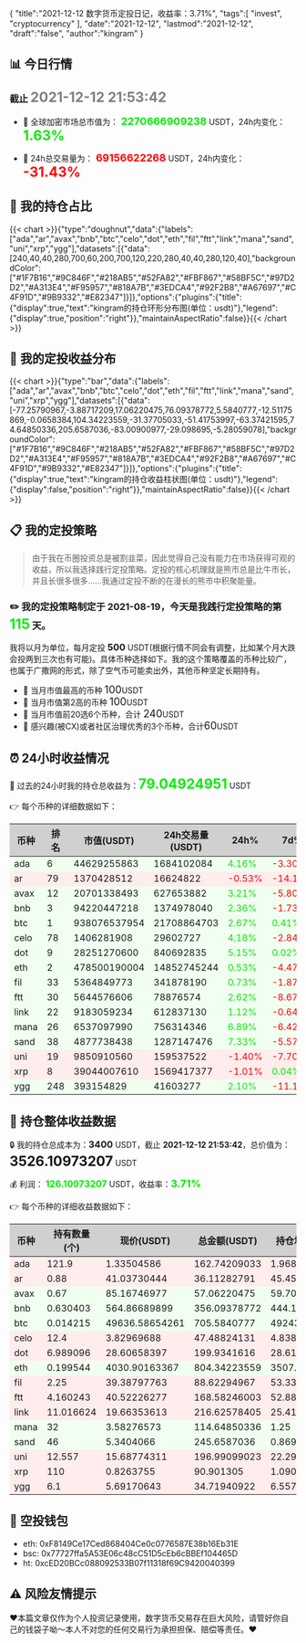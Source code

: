 {
"title":"2021-12-12 数字货币定投日记，收益率：3.71%",
"tags":[
"invest",
"cryptocurrency"
],
"date":"2021-12-12",
"lastmod":"2021-12-12",
"draft":"false",
"author":"kingram"
}

##  📊 今日行情
### 截止 <font color=grey size=5 >**2021-12-12 21:53:42**</font>
- 🍖 全球加密市场总市值为：<font color=#00EC00 size=4 > **2270666909238**</font> USDT，24h内变化：<font color=#00EC00 size=5 > **1.63%**</font>

- 🍤 24h总交易量为：<font color=#FF0000 size=4 > **69156622268**</font> USDT，24h内变化：<font color=#FF0000 size=5 > **-31.43%**</font>

## 🎨 我的持仓占比
{{< chart >}}{"type":"doughnut","data":{"labels":["ada","ar","avax","bnb","btc","celo","dot","eth","fil","ftt","link","mana","sand","uni","xrp","ygg"],"datasets":[{"data":[240,40,40,280,700,60,200,700,120,220,280,40,40,280,120,40],"backgroundColor":["#1F7B16","#9C846F","#218AB5","#52FA82","#FBF867","#58BF5C","#97D2D2","#A313E4","#F95957","#818A7B","#3EDCA4","#92F2B8","#A67697","#C4F91D","#9B9332","#E82347"]}]},"options":{"plugins":{"title":{"display":true,"text":"kingram的持仓环形分布图(单位：usdt)"},"legend":{"display":true,"position":"right"}},"maintainAspectRatio":false}}{{< /chart >}}

## 🍺 我的定投收益分布
{{< chart >}}{"type":"bar","data":{"labels":["ada","ar","avax","bnb","btc","celo","dot","eth","fil","ftt","link","mana","sand","uni","xrp","ygg"],"datasets":[{"data":[-77.25790967,-3.88717209,17.06220475,76.09378772,5.5840777,-12.51175869,-0.0658384,104.34223559,-31.37705033,-51.41753997,-63.37421595,74.64850336,205.6587036,-83.00900977,-29.098695,-5.28059078],"backgroundColor":["#1F7B16","#9C846F","#218AB5","#52FA82","#FBF867","#58BF5C","#97D2D2","#A313E4","#F95957","#818A7B","#3EDCA4","#92F2B8","#A67697","#C4F91D","#9B9332","#E82347"]}]},"options":{"plugins":{"title":{"display":true,"text":"kingram的持仓收益柱状图(单位：usdt)"},"legend":{"display":false,"position":"right"}},"maintainAspectRatio":false}}{{< /chart >}}

## 📋 我的定投策略

> 由于我在币圈投资总是被割韭菜，因此觉得自己没有能力在市场获得可观的收益，所以我选择践行定投策略。定投的核心机理就是熊市总是比牛市长，并且长很多很多……我通过定投不断的在漫长的熊市中积聚能量。

### ✏️ 我的定投策略制定于 **2021-08-19**，今天是我践行定投策略的第<font color=#00EC00 size=5 > **115**</font> 天。
我将以月为单位，每月定投 <font size=3 ><strong> 500 </strong></font> USDT(根据行情不同会有调整，比如某个月大跌会投两到三次也有可能)。具体币种选择如下。我的这个策略覆盖的币种比较广，也属于广撒网的形式，除了空气币可能卖出外，其他币种坚定长期持有。

- 🥇 当月市值最高的币种 <font size=4 >100</font>USDT
- 🥈 当月市值第2高的币种 <font size=4 >100</font>USDT
- 🥉 当月市值前20选6个币种，合计 <font size=4 >240</font>USDT
- 🏅 感兴趣(被CX)或者社区治理优秀的3个币种，合计<font size=4 >60</font>USDT

## ⏰ 24小时收益情况
📌 过去的24小时我的持仓总收益为：<font color=#00EC00 size=5 >**79.04924951**</font> USDT

👉 每个币种的详细数据如下：
<table>
    <thead><tr bgcolor="#d0d0d0" ><th>币种</th><th>排名</th><th>市值(USDT)</th><th>24h交易量(USDT)</th><th>24h%</th><th>7d%</th><th>24h收益</th></tr></thead>
    <tbody>
    <tr>
        <td bgcolor=#F0FFF0>ada</td>
        <td bgcolor=#F0FFF0>6</td>
        <td bgcolor=#F0FFF0>44629255863</td>
        <td bgcolor=#F0FFF0>1684102084</td>
        <td bgcolor=#F0FFF0><font color=#00EC00>4.16%</font></td>
        <td bgcolor=#F0FFF0><font color=#FF0000>-3.30%</font></td>
        <td bgcolor=#F0FFF0><font color=#00EC00 size=3 ><strong>6.50361309</strong></font></td>
    </tr>
    <tr>
        <td bgcolor=#FFECEC>ar</td>
        <td bgcolor=#FFECEC>79</td>
        <td bgcolor=#FFECEC>1370428512</td>
        <td bgcolor=#FFECEC>16624822</td>
        <td bgcolor=#FFECEC><font color=#FF0000>-0.53%</font></td>
        <td bgcolor=#FFECEC><font color=#FF0000>-14.12%</font></td>
        <td bgcolor=#FFECEC><font color=#FF0000 size=3 ><strong>-0.19125765</strong></font></td>
    </tr>
    <tr>
        <td bgcolor=#F0FFF0>avax</td>
        <td bgcolor=#F0FFF0>12</td>
        <td bgcolor=#F0FFF0>20701338493</td>
        <td bgcolor=#F0FFF0>627653882</td>
        <td bgcolor=#F0FFF0><font color=#00EC00>3.21%</font></td>
        <td bgcolor=#F0FFF0><font color=#FF0000>-5.80%</font></td>
        <td bgcolor=#F0FFF0><font color=#00EC00 size=3 ><strong>1.77465059</strong></font></td>
    </tr>
    <tr>
        <td bgcolor=#F0FFF0>bnb</td>
        <td bgcolor=#F0FFF0>3</td>
        <td bgcolor=#F0FFF0>94220447218</td>
        <td bgcolor=#F0FFF0>1374978040</td>
        <td bgcolor=#F0FFF0><font color=#00EC00>2.36%</font></td>
        <td bgcolor=#F0FFF0><font color=#FF0000>-1.73%</font></td>
        <td bgcolor=#F0FFF0><font color=#00EC00 size=3 ><strong>8.22457628</strong></font></td>
    </tr>
    <tr>
        <td bgcolor=#F0FFF0>btc</td>
        <td bgcolor=#F0FFF0>1</td>
        <td bgcolor=#F0FFF0>938076537954</td>
        <td bgcolor=#F0FFF0>21708864703</td>
        <td bgcolor=#F0FFF0><font color=#00EC00>2.67%</font></td>
        <td bgcolor=#F0FFF0><font color=#00EC00>0.41%</font></td>
        <td bgcolor=#F0FFF0><font color=#00EC00 size=3 ><strong>18.32218174</strong></font></td>
    </tr>
    <tr>
        <td bgcolor=#F0FFF0>celo</td>
        <td bgcolor=#F0FFF0>78</td>
        <td bgcolor=#F0FFF0>1406281908</td>
        <td bgcolor=#F0FFF0>29602727</td>
        <td bgcolor=#F0FFF0><font color=#00EC00>4.18%</font></td>
        <td bgcolor=#F0FFF0><font color=#FF0000>-2.84%</font></td>
        <td bgcolor=#F0FFF0><font color=#00EC00 size=3 ><strong>1.90521902</strong></font></td>
    </tr>
    <tr>
        <td bgcolor=#F0FFF0>dot</td>
        <td bgcolor=#F0FFF0>9</td>
        <td bgcolor=#F0FFF0>28251270600</td>
        <td bgcolor=#F0FFF0>840692835</td>
        <td bgcolor=#F0FFF0><font color=#00EC00>5.15%</font></td>
        <td bgcolor=#F0FFF0><font color=#00EC00>0.02%</font></td>
        <td bgcolor=#F0FFF0><font color=#00EC00 size=3 ><strong>9.79188405</strong></font></td>
    </tr>
    <tr>
        <td bgcolor=#F0FFF0>eth</td>
        <td bgcolor=#F0FFF0>2</td>
        <td bgcolor=#F0FFF0>478500190004</td>
        <td bgcolor=#F0FFF0>14852745244</td>
        <td bgcolor=#F0FFF0><font color=#00EC00>0.53%</font></td>
        <td bgcolor=#F0FFF0><font color=#FF0000>-4.47%</font></td>
        <td bgcolor=#F0FFF0><font color=#00EC00 size=3 ><strong>4.20587517</strong></font></td>
    </tr>
    <tr>
        <td bgcolor=#F0FFF0>fil</td>
        <td bgcolor=#F0FFF0>33</td>
        <td bgcolor=#F0FFF0>5364849773</td>
        <td bgcolor=#F0FFF0>341878190</td>
        <td bgcolor=#F0FFF0><font color=#00EC00>0.73%</font></td>
        <td bgcolor=#F0FFF0><font color=#FF0000>-1.87%</font></td>
        <td bgcolor=#F0FFF0><font color=#00EC00 size=3 ><strong>0.63919161</strong></font></td>
    </tr>
    <tr>
        <td bgcolor=#F0FFF0>ftt</td>
        <td bgcolor=#F0FFF0>30</td>
        <td bgcolor=#F0FFF0>5644576606</td>
        <td bgcolor=#F0FFF0>78876574</td>
        <td bgcolor=#F0FFF0><font color=#00EC00>2.62%</font></td>
        <td bgcolor=#F0FFF0><font color=#FF0000>-8.67%</font></td>
        <td bgcolor=#F0FFF0><font color=#00EC00 size=3 ><strong>4.30723184</strong></font></td>
    </tr>
    <tr>
        <td bgcolor=#F0FFF0>link</td>
        <td bgcolor=#F0FFF0>22</td>
        <td bgcolor=#F0FFF0>9183059234</td>
        <td bgcolor=#F0FFF0>612837130</td>
        <td bgcolor=#F0FFF0><font color=#00EC00>1.12%</font></td>
        <td bgcolor=#F0FFF0><font color=#FF0000>-0.64%</font></td>
        <td bgcolor=#F0FFF0><font color=#00EC00 size=3 ><strong>2.39623264</strong></font></td>
    </tr>
    <tr>
        <td bgcolor=#F0FFF0>mana</td>
        <td bgcolor=#F0FFF0>26</td>
        <td bgcolor=#F0FFF0>6537097990</td>
        <td bgcolor=#F0FFF0>756314346</td>
        <td bgcolor=#F0FFF0><font color=#00EC00>6.89%</font></td>
        <td bgcolor=#F0FFF0><font color=#FF0000>-6.42%</font></td>
        <td bgcolor=#F0FFF0><font color=#00EC00 size=3 ><strong>7.38785574</strong></font></td>
    </tr>
    <tr>
        <td bgcolor=#F0FFF0>sand</td>
        <td bgcolor=#F0FFF0>38</td>
        <td bgcolor=#F0FFF0>4877738438</td>
        <td bgcolor=#F0FFF0>1287147476</td>
        <td bgcolor=#F0FFF0><font color=#00EC00>7.33%</font></td>
        <td bgcolor=#F0FFF0><font color=#FF0000>-5.57%</font></td>
        <td bgcolor=#F0FFF0><font color=#00EC00 size=3 ><strong>16.77936254</strong></font></td>
    </tr>
    <tr>
        <td bgcolor=#FFECEC>uni</td>
        <td bgcolor=#FFECEC>19</td>
        <td bgcolor=#FFECEC>9850910560</td>
        <td bgcolor=#FFECEC>159537522</td>
        <td bgcolor=#FFECEC><font color=#FF0000>-1.40%</font></td>
        <td bgcolor=#FFECEC><font color=#FF0000>-7.70%</font></td>
        <td bgcolor=#FFECEC><font color=#FF0000 size=3 ><strong>-2.7882308</strong></font></td>
    </tr>
    <tr>
        <td bgcolor=#FFECEC>xrp</td>
        <td bgcolor=#FFECEC>8</td>
        <td bgcolor=#FFECEC>39044007610</td>
        <td bgcolor=#FFECEC>1569417377</td>
        <td bgcolor=#FFECEC><font color=#FF0000>-1.01%</font></td>
        <td bgcolor=#FFECEC><font color=#00EC00>0.04%</font></td>
        <td bgcolor=#FFECEC><font color=#FF0000 size=3 ><strong>-0.92434684</strong></font></td>
    </tr>
    <tr>
        <td bgcolor=#F0FFF0>ygg</td>
        <td bgcolor=#F0FFF0>248</td>
        <td bgcolor=#F0FFF0>393154829</td>
        <td bgcolor=#F0FFF0>41603277</td>
        <td bgcolor=#F0FFF0><font color=#00EC00>2.10%</font></td>
        <td bgcolor=#F0FFF0><font color=#FF0000>-11.15%</font></td>
        <td bgcolor=#F0FFF0><font color=#00EC00 size=3 ><strong>0.71521049</strong></font></td>
    </tr>
    </tbody>
</table>

## 🎯 持仓整体收益数据

🔒 我的持仓总成本为：<font size=3 >**3400**</font> USDT，截止 **2021-12-12 21:53:42**，总价值为：<font  size=5 >**3526.10973207**</font> USDT

💰 利润： <font color=#00EC00 size=3 >**126.10973207**</font> USDT，收益率：<font color=#00EC00 size=4 >**3.71%**</font>

👉 每个币种的详细收益数据如下：

<table>
    <thead><tr bgcolor="#d0d0d0" ><th>币种</th><th>持有数量(个)</th><th>现价(USDT)</th><th>总金额(USDT)</th><th>持仓均价(USDT)</th><th>成本(USDT)</th><th>利润(USDT)</th><th>收益率</th></tr></thead>
    <tbody>
    <tr>
        <td bgcolor=#FFECEC>ada</td>
        <td bgcolor=#FFECEC>121.9</td>
        <td bgcolor=#FFECEC>1.33504586</td>
        <td bgcolor=#FFECEC>162.74209033</td>
        <td bgcolor=#FFECEC>1.96882691</td>
        <td bgcolor=#FFECEC>240</td>
        <td bgcolor=#FFECEC>-77.25790967</td>
        <td bgcolor=#FFECEC><font color=#FF0000 size=3 ><strong>-32.19%</strong></font></td>
    </tr>
    <tr>
        <td bgcolor=#FFECEC>ar</td>
        <td bgcolor=#FFECEC>0.88</td>
        <td bgcolor=#FFECEC>41.03730444</td>
        <td bgcolor=#FFECEC>36.11282791</td>
        <td bgcolor=#FFECEC>45.45454545</td>
        <td bgcolor=#FFECEC>40</td>
        <td bgcolor=#FFECEC>-3.88717209</td>
        <td bgcolor=#FFECEC><font color=#FF0000 size=3 ><strong>-9.72%</strong></font></td>
    </tr>
    <tr>
        <td bgcolor=#F0FFF0>avax</td>
        <td bgcolor=#F0FFF0>0.67</td>
        <td bgcolor=#F0FFF0>85.16746977</td>
        <td bgcolor=#F0FFF0>57.06220475</td>
        <td bgcolor=#F0FFF0>59.70149254</td>
        <td bgcolor=#F0FFF0>40</td>
        <td bgcolor=#F0FFF0>17.06220475</td>
        <td bgcolor=#F0FFF0><font color=#00EC00 size=3 ><strong>42.66%</strong></font></td>
    </tr>
    <tr>
        <td bgcolor=#F0FFF0>bnb</td>
        <td bgcolor=#F0FFF0>0.630403</td>
        <td bgcolor=#F0FFF0>564.86689899</td>
        <td bgcolor=#F0FFF0>356.09378772</td>
        <td bgcolor=#F0FFF0>444.16032284</td>
        <td bgcolor=#F0FFF0>280</td>
        <td bgcolor=#F0FFF0>76.09378772</td>
        <td bgcolor=#F0FFF0><font color=#00EC00 size=3 ><strong>27.18%</strong></font></td>
    </tr>
    <tr>
        <td bgcolor=#F0FFF0>btc</td>
        <td bgcolor=#F0FFF0>0.014215</td>
        <td bgcolor=#F0FFF0>49636.58654261</td>
        <td bgcolor=#F0FFF0>705.5840777</td>
        <td bgcolor=#F0FFF0>49243.75659515</td>
        <td bgcolor=#F0FFF0>700</td>
        <td bgcolor=#F0FFF0>5.5840777</td>
        <td bgcolor=#F0FFF0><font color=#00EC00 size=3 ><strong>0.80%</strong></font></td>
    </tr>
    <tr>
        <td bgcolor=#FFECEC>celo</td>
        <td bgcolor=#FFECEC>12.4</td>
        <td bgcolor=#FFECEC>3.82969688</td>
        <td bgcolor=#FFECEC>47.48824131</td>
        <td bgcolor=#FFECEC>4.83870968</td>
        <td bgcolor=#FFECEC>60</td>
        <td bgcolor=#FFECEC>-12.51175869</td>
        <td bgcolor=#FFECEC><font color=#FF0000 size=3 ><strong>-20.85%</strong></font></td>
    </tr>
    <tr>
        <td bgcolor=#FFECEC>dot</td>
        <td bgcolor=#FFECEC>6.989096</td>
        <td bgcolor=#FFECEC>28.60658397</td>
        <td bgcolor=#FFECEC>199.9341616</td>
        <td bgcolor=#FFECEC>28.61600413</td>
        <td bgcolor=#FFECEC>200</td>
        <td bgcolor=#FFECEC>-0.0658384</td>
        <td bgcolor=#FFECEC><font color=#FF0000 size=3 ><strong>-0.03%</strong></font></td>
    </tr>
    <tr>
        <td bgcolor=#F0FFF0>eth</td>
        <td bgcolor=#F0FFF0>0.199544</td>
        <td bgcolor=#F0FFF0>4030.90163367</td>
        <td bgcolor=#F0FFF0>804.34223559</td>
        <td bgcolor=#F0FFF0>3507.99823598</td>
        <td bgcolor=#F0FFF0>700</td>
        <td bgcolor=#F0FFF0>104.34223559</td>
        <td bgcolor=#F0FFF0><font color=#00EC00 size=3 ><strong>14.91%</strong></font></td>
    </tr>
    <tr>
        <td bgcolor=#FFECEC>fil</td>
        <td bgcolor=#FFECEC>2.25</td>
        <td bgcolor=#FFECEC>39.38797763</td>
        <td bgcolor=#FFECEC>88.62294967</td>
        <td bgcolor=#FFECEC>53.33333333</td>
        <td bgcolor=#FFECEC>120</td>
        <td bgcolor=#FFECEC>-31.37705033</td>
        <td bgcolor=#FFECEC><font color=#FF0000 size=3 ><strong>-26.15%</strong></font></td>
    </tr>
    <tr>
        <td bgcolor=#FFECEC>ftt</td>
        <td bgcolor=#FFECEC>4.160243</td>
        <td bgcolor=#FFECEC>40.52226277</td>
        <td bgcolor=#FFECEC>168.58246003</td>
        <td bgcolor=#FFECEC>52.88152639</td>
        <td bgcolor=#FFECEC>220</td>
        <td bgcolor=#FFECEC>-51.41753997</td>
        <td bgcolor=#FFECEC><font color=#FF0000 size=3 ><strong>-23.37%</strong></font></td>
    </tr>
    <tr>
        <td bgcolor=#FFECEC>link</td>
        <td bgcolor=#FFECEC>11.016624</td>
        <td bgcolor=#FFECEC>19.66353613</td>
        <td bgcolor=#FFECEC>216.62578405</td>
        <td bgcolor=#FFECEC>25.41613474</td>
        <td bgcolor=#FFECEC>280</td>
        <td bgcolor=#FFECEC>-63.37421595</td>
        <td bgcolor=#FFECEC><font color=#FF0000 size=3 ><strong>-22.63%</strong></font></td>
    </tr>
    <tr>
        <td bgcolor=#F0FFF0>mana</td>
        <td bgcolor=#F0FFF0>32</td>
        <td bgcolor=#F0FFF0>3.58276573</td>
        <td bgcolor=#F0FFF0>114.64850336</td>
        <td bgcolor=#F0FFF0>1.25</td>
        <td bgcolor=#F0FFF0>40</td>
        <td bgcolor=#F0FFF0>74.64850336</td>
        <td bgcolor=#F0FFF0><font color=#00EC00 size=3 ><strong>186.62%</strong></font></td>
    </tr>
    <tr>
        <td bgcolor=#F0FFF0>sand</td>
        <td bgcolor=#F0FFF0>46</td>
        <td bgcolor=#F0FFF0>5.3404066</td>
        <td bgcolor=#F0FFF0>245.6587036</td>
        <td bgcolor=#F0FFF0>0.86956522</td>
        <td bgcolor=#F0FFF0>40</td>
        <td bgcolor=#F0FFF0>205.6587036</td>
        <td bgcolor=#F0FFF0><font color=#00EC00 size=3 ><strong>514.15%</strong></font></td>
    </tr>
    <tr>
        <td bgcolor=#FFECEC>uni</td>
        <td bgcolor=#FFECEC>12.557</td>
        <td bgcolor=#FFECEC>15.68774311</td>
        <td bgcolor=#FFECEC>196.99099023</td>
        <td bgcolor=#FFECEC>22.29831966</td>
        <td bgcolor=#FFECEC>280</td>
        <td bgcolor=#FFECEC>-83.00900977</td>
        <td bgcolor=#FFECEC><font color=#FF0000 size=3 ><strong>-29.65%</strong></font></td>
    </tr>
    <tr>
        <td bgcolor=#FFECEC>xrp</td>
        <td bgcolor=#FFECEC>110</td>
        <td bgcolor=#FFECEC>0.8263755</td>
        <td bgcolor=#FFECEC>90.901305</td>
        <td bgcolor=#FFECEC>1.09090909</td>
        <td bgcolor=#FFECEC>120</td>
        <td bgcolor=#FFECEC>-29.098695</td>
        <td bgcolor=#FFECEC><font color=#FF0000 size=3 ><strong>-24.25%</strong></font></td>
    </tr>
    <tr>
        <td bgcolor=#FFECEC>ygg</td>
        <td bgcolor=#FFECEC>6.1</td>
        <td bgcolor=#FFECEC>5.69170643</td>
        <td bgcolor=#FFECEC>34.71940922</td>
        <td bgcolor=#FFECEC>6.55737705</td>
        <td bgcolor=#FFECEC>40</td>
        <td bgcolor=#FFECEC>-5.28059078</td>
        <td bgcolor=#FFECEC><font color=#FF0000 size=3 ><strong>-13.20%</strong></font></td>
    </tr>
    </tbody>
</table>

## 🤞 空投钱包
- eth: 0xF8149Ce17Ced868404Ce0c0776587E38b16Eb31E
- bsc: 0x77727ffa5A53E06c48cC51D5cEb6cBBEf104465D
- ht: 0xcED20BCc088092533B07f11318f69C9420040399

## ⚠️ 风险友情提示
❤️本篇文章仅作为个人投资记录使用，数字货币交易存在巨大风险，请管好你自己的钱袋子呦～本人不对您的任何交易行为承担担保、赔偿等责任。❤️